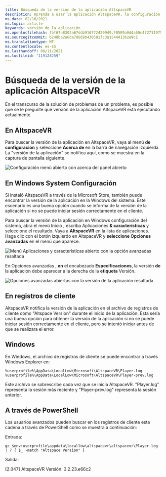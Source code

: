 ```yaml
---
title: Búsqueda de la versión de la aplicación AltspaceVR
description: Aprenda a usar la aplicación AltspaceVR, la configuración y los registros de cliente para encontrar la versión de AltspaceVR que está ejecutando actualmente.
ms.date: 02/10/2021
ms.topic: article
keywords: versión de la aplicación
ms.openlocfilehash: fbf67a8302a67ddb916772420949cf0509a0d4a60c472711975c651862438b93
ms.sourcegitcommit: b248ba2a6da7d669b430581fc3a1544413b2e9c1
ms.translationtype: MT
ms.contentlocale: es-ES
ms.lasthandoff: 08/11/2021
ms.locfileid: "119128259"
---
```

# <a name="finding-the-altspacevr-app-version"></a>Búsqueda de la versión de la aplicación AltspaceVR

En el transcurso de la solución de problemas de un problema, es posible que se le pregunte qué versión de la aplicación AltspaceVR está ejecutando actualmente.

## <a name="in-altspacevr"></a>En AltspaceVR

Para buscar la versión de la aplicación en AltspaceVR, vaya al menú **de configuración** y seleccione **Acerca de** en la barra de navegación izquierda. La "versión de la aplicación" se notifica aquí, como se muestra en la captura de pantalla siguiente.

![Configuración menú abierto con acerca del panel abierto](images/app-version-img-01.png)

## <a name="in-windows-system-settings"></a>En Windows System Configuración

Si instaló AltspaceVR a través de la Microsoft Store, también puede encontrar la versión de la aplicación en la Windows del sistema.  Este escenario es una buena opción cuando se informa de la versión de la aplicación si no se puede iniciar sesión correctamente en el cliente.

Para buscar la versión de la aplicación en Windows configuración del sistema, abra el menú Inicio **,** escriba Aplicaciones **& características** y seleccione el resultado. Vaya a **AltspaceVR** en la lista de aplicaciones. Haga clic con el botón izquierdo en AltspaceVR y **seleccione Opciones avanzadas** en el menú que aparece.

![Menú Aplicaciones y características abierto con la opción avanzadas resaltada](images/app-version-img-02.png)

En Opciones avanzadas , **en** el encabezado **Especificaciones,** la versión **de** la aplicación debe aparecer a la derecha de la **etiqueta** Versión.

![Opciones avanzadas abiertas con la versión de la aplicación resaltada](images/app-version-img-03.png)

## <a name="in-client-logs"></a>En registros de cliente

AltspaceVR notifica la versión de la aplicación en el archivo de registros de cliente como "Altspace Version" durante el inicio de la aplicación. Esta sería una buena opción para obtener la versión de la aplicación si no se puede iniciar sesión correctamente en el cliente, pero se intentó iniciar antes de que se realizara el error.

## <a name="windows"></a>Windows

En Windows, el archivo de registros de cliente se puede encontrar a través Windows Explorer en:

```
%userprofile%\AppData\LocalLow\Microsoft\AltspaceVR\Player.log
%userprofile%\AppData\LocalLow\Microsoft\AltspaceVR\Player-prev.log
```

Este archivo se sobrescribe cada vez que se inicia AltspaceVR. "Player.log" representa la sesión más reciente y "Player-prev.log" representa la sesión anterior.

## <a name="via-powershell"></a>A través de PowerShell

Los usuarios avanzados pueden buscar en los registros de cliente esta cadena a través de PowerShell como se muestra a continuación:

Entrada:

```
gc $env:userprofile\appdata\locallow\altspacevr\altspacevr\Player.log | ? { $_ -match "Altspace Version" }
```

Salida:

[2.047] AltspaceVR Versión: 3.2.23.e66c2